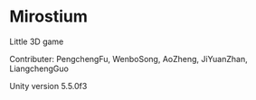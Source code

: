 # Mirostium

Little 3D game 

Contributer: PengchengFu, WenboSong, AoZheng, JiYuanZhan, LiangchengGuo

Unity version 5.5.0f3
